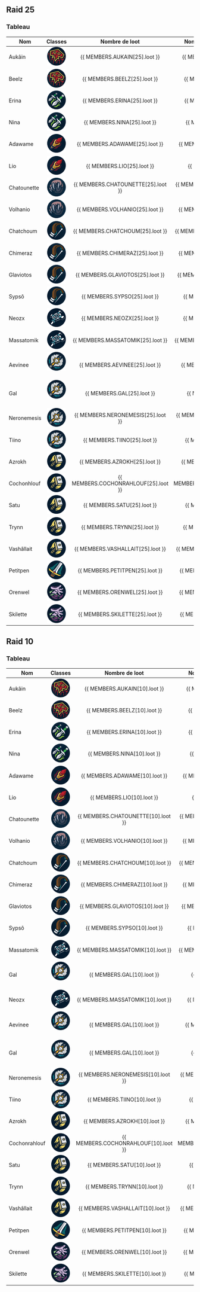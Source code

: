 <script setup>

const MEMBERS = {
    AUKAIN: {
        10:{
            raid: 1,
        loot: 1,
        },
        25:{
            raid: 3,
        loot: 4,
        },
        
    },
    BEELZ: {
        10:{
            raid: 0,
        loot: 0,
        },
        25:{
            raid: 2,
        loot: 2,
        },
        
    },
    ERINA: {
        10:{
            raid: 0,
        loot: 0,
        },
        25:{
            raid: 3,
        loot: 3,
        },
        
    },
    NINA: {
        10:{
            raid: 0,
        loot: 0,
        },
        25:{
            raid: 3,
        loot: 2,
        },
        
    },
    ADAWAME: {
        10:{
            raid: 1,
        loot: 4,
        },
        25:{
            raid: 3,
        loot: 2,
        },
        
    },
    LIO: {
        10:{
            raid: 0,
        loot: 0,
        },
        25:{
            raid: 3,
        loot: 2,
        },
        
    },
    CHATOUNETTE: {
        10:{
            raid: 0,
        loot: 0,
        },
        25:{
            raid: 3,
        loot: 0,
        },
        
    },
    VOLHANIO: {
        10:{
            raid: 0,
        loot: 0,
        },
        25:{
        raid: 3,
        loot: 4,
        },
        
    },
    CHATCHOUM: {
        10:{
            raid: 0,
        loot: 0,
        },
        25:{
            raid: 2,
        loot: 3,
        },
        
    },
    CHIMERAZ: {
        10:{
            raid: 0,
        loot: 0,
        },
        25:{
            raid: 2,
        loot: 1,
        },
        
    },
    GLAVIOTOS: {
        10:{
            raid: 0,
        loot: 0,
        },
        25:{
            raid: 0,
        loot: 0,
        },
        
    },
    
    SYPSO: {
        10:{
            raid: 1,
        loot: 2,
        },
        25:{
            raid: 3,
        loot: 2,
        },
        
    },

    MASSATOMIK: {
        10:{
            raid: 1,
        loot: 0,
        },
        25:{
            raid: 3,
        loot: 1,
        },
    },
    NEOZX: {
        10:{
        raid: 0,
        loot: 0,
        },
        25:{
        raid: 2,
        loot: 1,
        }, 
    },
    AEVINEE: {
        10:{
        raid: 0,
        loot: 0,
        },
        25:{
        raid: 2,
        loot: 1,
        }, 
    },
    GAL: {
        10:{
            raid: 1,
        loot: 3,
        },
        25:{
            raid: 3,
        loot: 4,
        },
        
    },
    NERONEMESIS: {
        10:{
            raid: 1,
        loot: 0,
        },
        25:{
            raid: 3,
        loot: 1,
        },
        
    },
    TIINO: {
        10:{
            raid: 0,
        loot: 0,
        },
        25:{
            raid: 2,
        loot: 3,
        },
        
    },
    AZROKH: {
        10:{
            raid: 1,
        loot: 0,
        },
        25:{
            raid: 3,
        loot: 2,
        },
    },
        COCHONRAHLOUF: {
        10:{
            raid: 1,
        loot: 1,
        },
        25:{
            raid: 2,
        loot: 1,
        },
    },
    SATU: {
        10:{
            raid: 1,
        loot: 1,
        },
        25:{
        raid: 3,
        loot: 2,
        },
        
    },
    TRYNN: {
        10:{
            raid: 1,
        loot: 0,
        },
        25:{
        raid: 3,
        loot: 1,
        },
        
    },
    VASHALLAIT: {
        10:{
            raid: 1,
        loot: 0,
        },
        25:{
            raid: 3,
        loot: 3,
        },
        
    },

        PETITPEN: {
        10:{
            raid: 0,
        loot: 0,
        },
        25:{
            raid: 1,
        loot: 0,
        },
        
    },

            ORENWEL: {
        10:{
            raid: 0,
        loot: 0,
        },
        25:{
        raid: 2,
        loot: 1,
        },
        
    },
            SKILETTE: {
        10:{
            raid: 0,
        loot: 0,
        },
        25:{
        raid: 3,
        loot: 3,
        },
        
    },
    
}

const calculRatio = (nbLoot, nbRaid) => {

    const RATIO = Number(nbLoot / nbRaid).toFixed(1) 
    return isNaN(RATIO) ? 0 : RATIO
    }
</script>

## Raid 25

### Tableau

| Nom         |                                         Classes                                         |            Nombre de loot            |     Nombre de jour de présences      |                                       Ratio                                       |
| ----------- | :-------------------------------------------------------------------------------------: | :----------------------------------: | :----------------------------------: | :-------------------------------------------------------------------------------: |
| Aukâin      |    <img title="chaman" alt="Alt text" src="/classes/shaman.png" width=50 height=50 >    |    {{ MEMBERS.AUKAIN[25].loot }}     |    {{ MEMBERS.AUKAIN[25].raid }}     |        {{ calculRatio(MEMBERS.AUKAIN[25].loot, MEMBERS.AUKAIN[25].raid) }}        |
| Beelz       |    <img title="chaman" alt="Alt text" src="/classes/shaman.png" width=50 height=50 >    |     {{ MEMBERS.BEELZ[25].loot }}     |     {{ MEMBERS.BEELZ[25].raid }}     |         {{ calculRatio(MEMBERS.BEELZ[25].loot, MEMBERS.BEELZ[25].raid) }}         |
| Erina       |    <img title="voleur" alt="Alt text" src="/classes/rogue.png" width=50 height=50 >     |     {{ MEMBERS.ERINA[25].loot }}     |     {{ MEMBERS.ERINA[25].raid }}     |         {{ calculRatio(MEMBERS.ERINA[25].loot, MEMBERS.ERINA[25].raid) }}         |
| Nina        |    <img title="voleur" alt="Alt text" src="/classes/rogue.png" width=50 height=50 >     |     {{ MEMBERS.NINA[25].loot }}      |     {{ MEMBERS.NINA[25].raid }}      |          {{ calculRatio(MEMBERS.NINA[25].loot, MEMBERS.NINA[25].raid) }}          |
| Adawame     |      <img title="mage" alt="Alt text" src="/classes/mage.png" width=50 height=50 >      |    {{ MEMBERS.ADAWAME[25].loot }}    |    {{ MEMBERS.ADAWAME[25].raid }}    |       {{ calculRatio(MEMBERS.ADAWAME[25].loot, MEMBERS.ADAWAME[25].raid) }}       |
| Lio         |      <img title="mage" alt="Alt text" src="/classes/mage.png" width=50 height=50 >      |      {{ MEMBERS.LIO[25].loot }}      |      {{ MEMBERS.LIO[25].raid }}      |           {{ calculRatio(MEMBERS.LIO[25].loot, MEMBERS.LIO[25].raid) }}           |
| Chatounette |    <img title="druide" alt="Alt text" src="/classes/druide.png" width=50 height=50 >    |  {{ MEMBERS.CHATOUNETTE[25].loot }}  |  {{ MEMBERS.CHATOUNETTE[25].raid }}  |   {{ calculRatio(MEMBERS.CHATOUNETTE[25].loot, MEMBERS.CHATOUNETTE[25].raid) }}   |
| Volhanio    |    <img title="druide" alt="Alt text" src="/classes/druide.png" width=50 height=50 >    |   {{ MEMBERS.VOLHANIO[25].loot }}    |   {{ MEMBERS.VOLHANIO[25].raid }}    |      {{ calculRatio(MEMBERS.VOLHANIO[25].loot, MEMBERS.VOLHANIO[25].raid) }}      |
| Chatchoum   |    <img title="hunter" alt="Alt text" src="/classes/hunter.png" width=50 height=50 >    |   {{ MEMBERS.CHATCHOUM[25].loot }}   |   {{ MEMBERS.CHATCHOUM[25].raid }}   |     {{ calculRatio(MEMBERS.CHATCHOUM[25].loot, MEMBERS.CHATCHOUM[25].raid) }}     |
| Chimeraz    |    <img title="hunter" alt="Alt text" src="/classes/hunter.png" width=50 height=50 >    |   {{ MEMBERS.CHIMERAZ[25].loot }}    |   {{ MEMBERS.CHIMERAZ[25].raid }}    |      {{ calculRatio(MEMBERS.CHIMERAZ[25].loot, MEMBERS.CHIMERAZ[25].raid) }}      |
| Glaviotos   |    <img title="hunter" alt="Alt text" src="/classes/hunter.png" width=50 height=50 >    |   {{ MEMBERS.GLAVIOTOS[25].loot }}   |   {{ MEMBERS.GLAVIOTOS[25].raid }}   |     {{ calculRatio(MEMBERS.GLAVIOTOS[25].loot, MEMBERS.GLAVIOTOS[25].raid) }}     |
| Sypsô       |    <img title="hunter" alt="Alt text" src="/classes/hunter.png" width=50 height=50 >    |     {{ MEMBERS.SYPSO[25].loot }}     |     {{ MEMBERS.SYPSO[25].raid }}     |         {{ calculRatio(MEMBERS.SYPSO[25].loot, MEMBERS.SYPSO[25].raid) }}         |
| Neozx       |    <img title="Prêtre" alt="Alt text" src="/classes/priest.png" width=50 height=50 >    |     {{ MEMBERS.NEOZX[25].loot }}     |     {{ MEMBERS.NEOZX[25].raid }}     |         {{ calculRatio(MEMBERS.NEOZX[25].loot, MEMBERS.NEOZX[25].raid) }}         |
| Massatomik  |    <img title="Prêtre" alt="Alt text" src="/classes/priest.png" width=50 height=50 >    |  {{ MEMBERS.MASSATOMIK[25].loot }}   |  {{ MEMBERS.MASSATOMIK[25].raid }}   |    {{ calculRatio(MEMBERS.MASSATOMIK[25].loot, MEMBERS.MASSATOMIK[25].raid) }}    |
| Aevinee     |       <img title="DK" alt="Alt text" src="/classes/dk.png" width=50 height=50 >         |    {{ MEMBERS.AEVINEE[25].loot }}    |    {{ MEMBERS.AEVINEE[25].raid }}    |       {{ calculRatio(MEMBERS.AEVINEE[25].loot, MEMBERS.AEVINEE[25].raid) }}       |
| Gal         |       <img title="DK" alt="Alt text" src="/classes/dk.png" width=50 height=50 >         |      {{ MEMBERS.GAL[25].loot }}      |      {{ MEMBERS.GAL[25].raid }}      |           {{ calculRatio(MEMBERS.GAL[25].loot, MEMBERS.GAL[25].raid) }}           |
| Neronemesis |        <img title="DK" alt="Alt text" src="/classes/dk.png" width=50 height=50 >        |  {{ MEMBERS.NERONEMESIS[25].loot }}  |  {{ MEMBERS.NERONEMESIS[25].raid }}  |   {{ calculRatio(MEMBERS.NERONEMESIS[25].loot, MEMBERS.NERONEMESIS[25].raid) }}   |
| Tiino       |        <img title="DK" alt="Alt text" src="/classes/dk.png" width=50 height=50 >        |     {{ MEMBERS.TIINO[25].loot }}     |     {{ MEMBERS.TIINO[25].raid }}     |         {{ calculRatio(MEMBERS.TIINO[25].loot, MEMBERS.TIINO[25].raid) }}         |
| Azrokh      |   <img title="Paladin" alt="Alt text" src="/classes/paladin.png" width=50 height=50 >   |    {{ MEMBERS.AZROKH[25].loot }}     |    {{ MEMBERS.AZROKH[25].raid }}     |        {{ calculRatio(MEMBERS.AZROKH[25].loot, MEMBERS.AZROKH[25].raid) }}        |
| Cochonhlouf |   <img title="Paladin" alt="Alt text" src="/classes/paladin.png" width=50 height=50 >   | {{ MEMBERS.COCHONRAHLOUF[25].loot }} | {{ MEMBERS.COCHONRAHLOUF[25].raid }} | {{ calculRatio(MEMBERS.COCHONRAHLOUF[25].loot, MEMBERS.COCHONRAHLOUF[25].raid) }} |
| Satu        |   <img title="Paladin" alt="Alt text" src="/classes/paladin.png" width=50 height=50 >   |     {{ MEMBERS.SATU[25].loot }}      |     {{ MEMBERS.SATU[25].raid }}      |          {{ calculRatio(MEMBERS.SATU[25].loot, MEMBERS.SATU[25].raid) }}          |
| Trynn       |   <img title="Paladin" alt="Alt text" src="/classes/paladin.png" width=50 height=50 >   |     {{ MEMBERS.TRYNN[25].loot }}     |     {{ MEMBERS.TRYNN[25].raid }}     |         {{ calculRatio(MEMBERS.TRYNN[25].loot, MEMBERS.TRYNN[25].raid) }}         |
| Vashâllait  |   <img title="Paladin" alt="Alt text" src="/classes/paladin.png" width=50 height=50 >   |  {{ MEMBERS.VASHALLAIT[25].loot }}   |  {{ MEMBERS.VASHALLAIT[25].raid }}   |    {{ calculRatio(MEMBERS.VASHALLAIT[25].loot, MEMBERS.VASHALLAIT[25].raid) }}    |
| Petitpen    |       <img title="war" alt="Alt text" src="/classes/war.png" width=50 height=50 >       |   {{ MEMBERS.PETITPEN[25].loot }}    |   {{ MEMBERS.PETITPEN[25].raid }}    |      {{ calculRatio(MEMBERS.PETITPEN[25].loot, MEMBERS.PETITPEN[25].raid) }}      |
| Orenwel     | <img title="demoniste" alt="Alt text" src="/classes/demoniste.png" width=50 height=50 > |    {{ MEMBERS.ORENWEL[25].loot }}    |    {{ MEMBERS.ORENWEL[25].raid }}    |       {{ calculRatio(MEMBERS.ORENWEL[25].loot, MEMBERS.ORENWEL[25].raid) }}       |
| Skilette    | <img title="demoniste" alt="Alt text" src="/classes/demoniste.png" width=50 height=50 > |   {{ MEMBERS.SKILETTE[25].loot }}    |   {{ MEMBERS.SKILETTE[25].raid }}    |      {{ calculRatio(MEMBERS.SKILETTE[25].loot, MEMBERS.SKILETTE[25].raid) }}      |

## Raid 10

### Tableau

| Nom           |                                         Classes                                         |            Nombre de loot            |     Nombre de jour de présences      |                                       Ratio                                       |
| ------------- | :-------------------------------------------------------------------------------------: | :----------------------------------: | :----------------------------------: | :-------------------------------------------------------------------------------: |
| Aukâin        |    <img title="chaman" alt="Alt text" src="/classes/shaman.png" width=50 height=50 >    |    {{ MEMBERS.AUKAIN[10].loot }}     |    {{ MEMBERS.AUKAIN[10].raid }}     |        {{ calculRatio(MEMBERS.AUKAIN[10].loot, MEMBERS.AUKAIN[10].raid) }}        |
| Beelz         |    <img title="chaman" alt="Alt text" src="/classes/shaman.png" width=50 height=50 >    |     {{ MEMBERS.BEELZ[10].loot }}     |     {{ MEMBERS.BEELZ[10].raid }}     |         {{ calculRatio(MEMBERS.BEELZ[10].loot, MEMBERS.BEELZ[10].raid) }}         |
| Erina         |    <img title="voleur" alt="Alt text" src="/classes/rogue.png" width=50 height=50 >     |     {{ MEMBERS.ERINA[10].loot }}     |     {{ MEMBERS.ERINA[10].raid }}     |         {{ calculRatio(MEMBERS.ERINA[10].loot, MEMBERS.ERINA[10].raid) }}         |
| Nina          |    <img title="voleur" alt="Alt text" src="/classes/rogue.png" width=50 height=50 >     |     {{ MEMBERS.NINA[10].loot }}      |     {{ MEMBERS.NINA[10].raid }}      |          {{ calculRatio(MEMBERS.NINA[10].loot, MEMBERS.NINA[10].raid) }}          |
| Adawame       |      <img title="mage" alt="Alt text" src="/classes/mage.png" width=50 height=50 >      |    {{ MEMBERS.ADAWAME[10].loot }}    |    {{ MEMBERS.ADAWAME[10].raid }}    |       {{ calculRatio(MEMBERS.ADAWAME[10].loot, MEMBERS.ADAWAME[10].raid) }}       |
| Lio           |      <img title="mage" alt="Alt text" src="/classes/mage.png" width=50 height=50 >      |      {{ MEMBERS.LIO[10].loot }}      |      {{ MEMBERS.LIO[10].raid }}      |           {{ calculRatio(MEMBERS.LIO[10].loot, MEMBERS.LIO[10].raid) }}           |
| Chatounette   |    <img title="druide" alt="Alt text" src="/classes/druide.png" width=50 height=50 >    |  {{ MEMBERS.CHATOUNETTE[10].loot }}  |  {{ MEMBERS.CHATOUNETTE[10].raid }}  |   {{ calculRatio(MEMBERS.CHATOUNETTE[10].loot, MEMBERS.CHATOUNETTE[10].raid) }}   |
| Volhanio      |    <img title="druide" alt="Alt text" src="/classes/druide.png" width=50 height=50 >    |   {{ MEMBERS.VOLHANIO[10].loot }}    |   {{ MEMBERS.VOLHANIO[10].raid }}    |      {{ calculRatio(MEMBERS.VOLHANIO[10].loot, MEMBERS.VOLHANIO[10].raid) }}      |
| Chatchoum     |    <img title="hunter" alt="Alt text" src="/classes/hunter.png" width=50 height=50 >    |   {{ MEMBERS.CHATCHOUM[10].loot }}   |   {{ MEMBERS.CHATCHOUM[10].raid }}   |     {{ calculRatio(MEMBERS.CHATCHOUM[10].loot, MEMBERS.CHATCHOUM[10].raid) }}     |
| Chimeraz      |    <img title="hunter" alt="Alt text" src="/classes/hunter.png" width=50 height=50 >    |   {{ MEMBERS.CHIMERAZ[10].loot }}    |   {{ MEMBERS.CHIMERAZ[10].raid }}    |      {{ calculRatio(MEMBERS.CHIMERAZ[10].loot, MEMBERS.CHIMERAZ[10].raid) }}      |
| Glaviotos     |    <img title="hunter" alt="Alt text" src="/classes/hunter.png" width=50 height=50 >    |   {{ MEMBERS.GLAVIOTOS[10].loot }}   |   {{ MEMBERS.GLAVIOTOS[10].raid }}   |     {{ calculRatio(MEMBERS.GLAVIOTOS[10].loot, MEMBERS.GLAVIOTOS[10].raid) }}     |
| Sypsô         |    <img title="hunter" alt="Alt text" src="/classes/hunter.png" width=50 height=50 >    |     {{ MEMBERS.SYPSO[10].loot }}     |     {{ MEMBERS.SYPSO[10].raid }}     |         {{ calculRatio(MEMBERS.SYPSO[10].loot, MEMBERS.SYPSO[10].raid) }}         |
| Massatomik    |    <img title="Prêtre" alt="Alt text" src="/classes/priest.png" width=50 height=50 >    |  {{ MEMBERS.MASSATOMIK[10].loot }}   |  {{ MEMBERS.MASSATOMIK[10].raid }}   |    {{ calculRatio(MEMBERS.MASSATOMIK[10].loot, MEMBERS.MASSATOMIK[10].raid) }}    |
| Gal           |       <img title="DK" alt="Alt text" src="/classes/dk.png" width=50 height=50 >         |      {{ MEMBERS.GAL[10].loot }}      |      {{ MEMBERS.GAL[10].raid }}      |           {{ calculRatio(MEMBERS.GAL[10].loot, MEMBERS.GAL[10].raid) }}           |
| Neozx         |    <img title="Prêtre" alt="Alt text" src="/classes/priest.png" width=50 height=50 >    |  {{ MEMBERS.MASSATOMIK[10].loot }}   |     {{ MEMBERS.NEOZX[10].raid }}     |         {{ calculRatio(MEMBERS.NEOZX[10].loot, MEMBERS.NEOZX[10].raid) }}         |
| Aevinee       |       <img title="DK" alt="Alt text" src="/classes/dk.png" width=50 height=50 >         |      {{ MEMBERS.GAL[10].loot }}      |    {{ MEMBERS.AEVINEE[10].raid }}    |       {{ calculRatio(MEMBERS.AEVINEE[10].loot, MEMBERS.AEVINEE[10].raid) }}       |
| Gal           |       <img title="DK" alt="Alt text" src="/classes/dk.png" width=50 height=50 >         |      {{ MEMBERS.GAL[10].loot }}      |      {{ MEMBERS.GAL[10].raid }}      |           {{ calculRatio(MEMBERS.GAL[10].loot, MEMBERS.GAL[10].raid) }}           |
| Neronemesis   |        <img title="DK" alt="Alt text" src="/classes/dk.png" width=50 height=50 >        |  {{ MEMBERS.NERONEMESIS[10].loot }}  |  {{ MEMBERS.NERONEMESIS[10].raid }}  |   {{ calculRatio(MEMBERS.NERONEMESIS[10].loot, MEMBERS.NERONEMESIS[10].raid) }}   |
| Tiino         |        <img title="DK" alt="Alt text" src="/classes/dk.png" width=50 height=50 >        |     {{ MEMBERS.TIINO[10].loot }}     |     {{ MEMBERS.TIINO[10].raid }}     |         {{ calculRatio(MEMBERS.TIINO[10].loot, MEMBERS.TIINO[10].raid) }}         |
| Azrokh        |   <img title="Paladin" alt="Alt text" src="/classes/paladin.png" width=50 height=50 >   |    {{ MEMBERS.AZROKH[10].loot }}     |    {{ MEMBERS.AZROKH[10].raid }}     |        {{ calculRatio(MEMBERS.AZROKH[10].loot, MEMBERS.AZROKH[10].raid) }}        |
| Cochonrahlouf |   <img title="Paladin" alt="Alt text" src="/classes/paladin.png" width=50 height=50 >   | {{ MEMBERS.COCHONRAHLOUF[10].loot }} | {{ MEMBERS.COCHONRAHLOUF[10].raid }} | {{ calculRatio(MEMBERS.COCHONRAHLOUF[10].loot, MEMBERS.COCHONRAHLOUF[10].raid) }} |
| Satu          |   <img title="Paladin" alt="Alt text" src="/classes/paladin.png" width=50 height=50 >   |     {{ MEMBERS.SATU[10].loot }}      |     {{ MEMBERS.SATU[10].raid }}      |          {{ calculRatio(MEMBERS.SATU[10].loot, MEMBERS.SATU[10].raid) }}          |
| Trynn         |   <img title="Paladin" alt="Alt text" src="/classes/paladin.png" width=50 height=50 >   |     {{ MEMBERS.TRYNN[10].loot }}     |     {{ MEMBERS.TRYNN[10].raid }}     |         {{ calculRatio(MEMBERS.TRYNN[10].loot, MEMBERS.TRYNN[10].raid) }}         |
| Vashâllait    |   <img title="Paladin" alt="Alt text" src="/classes/paladin.png" width=50 height=50 >   |  {{ MEMBERS.VASHALLAIT[10].loot }}   |  {{ MEMBERS.VASHALLAIT[10].raid }}   |    {{ calculRatio(MEMBERS.VASHALLAIT[10].loot, MEMBERS.VASHALLAIT[10].raid) }}    |
| Petitpen      |       <img title="war" alt="Alt text" src="/classes/war.png" width=50 height=50 >       |   {{ MEMBERS.PETITPEN[10].loot }}    |   {{ MEMBERS.PETITPEN[10].raid }}    |      {{ calculRatio(MEMBERS.PETITPEN[10].loot, MEMBERS.PETITPEN[10].raid) }}      |
| Orenwel       | <img title="demoniste" alt="Alt text" src="/classes/demoniste.png" width=50 height=50 > |    {{ MEMBERS.ORENWEL[10].loot }}    |    {{ MEMBERS.ORENWEL[10].raid }}    |       {{ calculRatio(MEMBERS.ORENWEL[10].loot, MEMBERS.ORENWEL[10].raid) }}       |
| Skilette      | <img title="demoniste" alt="Alt text" src="/classes/demoniste.png" width=50 height=50 > |   {{ MEMBERS.SKILETTE[10].loot }}    |   {{ MEMBERS.SKILETTE[10].raid }}    |      {{ calculRatio(MEMBERS.SKILETTE[10].loot, MEMBERS.SKILETTE[10].raid) }}      |
